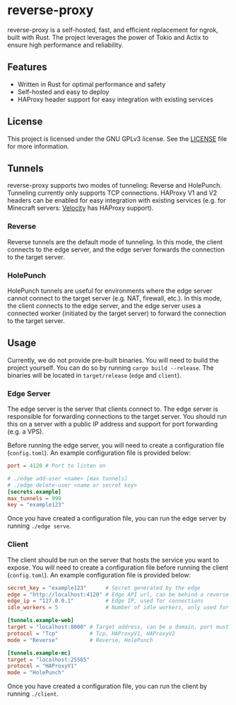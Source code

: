# reverse-proxy
reverse-proxy is a self-hosted, fast, and efficient replacement for ngrok, built with Rust. The project leverages the power of Tokio and Actix to ensure high performance and reliability.

## Features
- Written in Rust for optimal performance and safety
- Self-hosted and easy to deploy
- HAProxy header support for easy integration with existing services

## License
This project is licensed under the GNU GPLv3 license. See the [LICENSE](LICENSE) file for more information.

## Tunnels
reverse-proxy supports two modes of tunneling: Reverse and HolePunch. Tunneling currently only supports TCP connections. HAProxy V1 and V2 headers can be enabled for easy integration with existing services (e.g. for Minecraft servers: [Velocity](https://github.com/PaperMC/Velocity) has HAProxy support).

### Reverse
Reverse tunnels are the default mode of tunneling. In this mode, the client connects to the edge server, and the edge server forwards the connection to the target server.

### HolePunch
HolePunch tunnels are useful for environments where the edge server cannot connect to the target server (e.g. NAT, firewall, etc.). In this mode, the client connects to the edge server, and the edge server uses a connected worker (initiated by the target server) to forward the connection to the target server.

## Usage
Currently, we do not provide pre-built binaries. You will need to build the project yourself. You can do so by running `cargo build --release`. The binaries will be located in `target/release` (`edge` and `client`).

### Edge Server
The edge server is the server that clients connect to. The edge server is responsible for forwarding connections to the target server. You should run this on a server with a public IP address and support for port forwarding (e.g. a VPS).

Before running the edge server, you will need to create a configuration file (`config.toml`). An example configuration file is provided below:
```toml
port = 4120 # Port to listen on

# ./edge add-user <name> [max tunnels]
# ./edge delete-user <name or secret key>
[secrets.example]
max_tunnels = 999
key = "example123"
```

Once you have created a configuration file, you can run the edge server by running `./edge serve`.

### Client
The client should be run on the server that hosts the service you want to expose. You will need to create a configuration file before running the client (`config.toml`). An example configuration file is provided below:
```toml
secret_key = "example123"      # Secret generated by the edge
edge = "http://localhost:4120" # Edge API url, can be behind a reverse proxy
edge_ip = "127.0.0.1"          # Edge IP, used for connections
idle_workers = 5               # Number of idle workers, only used for HolePunch mode

[tunnels.example-web]
target = "localhost:8000" # Target address, can be a domain, port must be specified
protocol = "Tcp"          # Tcp, HAProxyV1, HAProxyV2
mode = "Reverse"          # Reverse, HolePunch

[tunnels.example-mc]
target = "localhost:25565"
protocol = "HAProxyV1"
mode = "HolePunch"
```

Once you have created a configuration file, you can run the client by running `./client`.